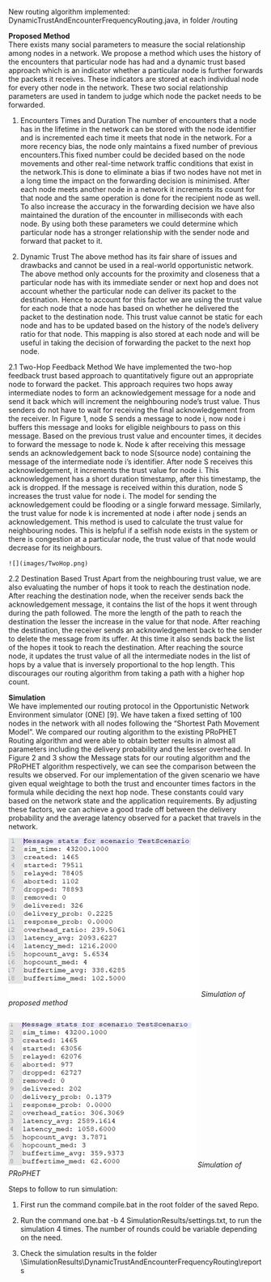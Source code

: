 New routing algorithm implemented: DynamicTrustAndEncounterFrequencyRouting.java, in folder /routing

<b>Proposed Method</b><br>
	There exists many social parameters to measure the social relationship among nodes in a
network. We propose a method which uses the history of the encounters that particular node has
had and a dynamic trust based approach which is an indicator whether a particular node is further
forwards the packets it receives. These indicators are stored at each individual node for every
other node in the network. These two social relationship parameters are used in tandem to judge
which node the packet needs to be forwarded.

1. Encounters Times and Duration
	The number of encounters that a node has in the lifetime in the network can be stored
with the node identifier and is incremented each time it meets that node in the network. For a
more recency bias, the node only maintains a fixed number of previous encounters.This fixed
number could be decided based on the node movements and other real-time network traffic
conditions that exist in the network.This is done to eliminate a bias if two nodes have not met in
a long time the impact on the forwarding decision is minimised. After each node meets another
node in a network it increments its count for that node and the same operation is done for the
recipient node as well.
	To also increase the accuracy in the forwarding decision we have also maintained the
duration of the encounter in milliseconds with each node. By using both these parameters we
could determine which particular node has a stronger relationship with the sender node and
forward that packet to it.

2. Dynamic Trust
	The above method has its fair share of issues and drawbacks and cannot be used in a real-world opportunistic network. The above method only accounts for the proximity and closeness that a particular node has with its immediate sender or next hop and does not account whether the particular node can deliver its packet to the destination. Hence to account for this factor we are using the trust value for each node that a node has based on whether he delivered the packet to the destination node. This trust value cannot be static for each node and has to be updated based on the history of the node’s delivery ratio for that node. This mapping is also stored at each node and will be useful in taking the decision of forwarding the packet to the next hop node.

2.1	Two-Hop Feedback Method
	We have implemented the two-hop feedback trust based approach to quantitatively figure out an appropriate node to forward the packet. This approach requires two hops away intermediate nodes to form an acknowledgement message for a node and send it back which will increment the neighbouring node’s trust value. Thus senders do not have to wait for receiving the final acknowledgement from the receiver. In Figure 1, node S sends a message to node i, now node i buffers this message and looks for eligible neighbours to pass on this message. Based on the previous trust value and encounter times, it decides to forward the message to node k. Node k after receiving this message sends an acknowledgement back to node S(source node) containing the message of the intermediate node i’s identifier. After node S receives this acknowledgement, it increments the trust value for node i. This acknowledgement has a short duration timestamp, after this timestamp, the ack is dropped. If the message is received within this duration, node S increases the trust value for node i. The model for sending the acknowledgement could be flooding or a single forward message. Similarly, the trust value for node k is incremented at node i after node j sends an acknowledgement. This method is used to calculate the trust value for neighbouring nodes. This is helpful if a selfish node exists in the system or there is congestion at a particular node, the trust value of that node would decrease for its neighbours.
	
	![](images/TwoHop.png)
	
2.2 Destination Based Trust
	Apart from the neighbouring trust value, we are also evaluating the number of hops it took to reach the destination node. After reaching the destination node, when the receiver sends back the acknowledgement message, it contains the list of the hops it went through during the path followed. The more the length of the path to reach the destination the lesser the increase in the value for that node. After reaching the destination, the receiver sends an acknowledgement back to the sender to delete the message from its uffer. At this time it also sends back the list of the hopes it took to reach the destination. After reaching the source node, it updates the trust value of all the intermediate nodes in the list of hops by a value that is inversely proportional to the hop length. This discourages our routing algorithm from taking a path with a higher hop count.


<b>Simulation</b><br>
We have implemented our routing protocol in the Opportunistic Network Environment simulator (ONE) [9]. We have taken a fixed setting of 100 nodes in the network with all nodes following the “Shortest Path Movement Model”. We compared our routing algorithm to the existing PRoPHET Routing algorithm and were able to obtain better results in almost all parameters including the delivery probability and the lesser overhead. In Figure 2 and 3 show the Message stats for our routing algorithm and the PRoPHET algorithm respectively, we can see the comparison between the results we observed.
For our implementation of the given scenario we have given equal weightage to both the trust and encounter times factors in the formula while deciding the next hop node. These constants could vary based on the network state and the application requirements. By adjusting these factors, we can achieve a good trade off between the delivery probability and the average latency observed for a packet that travels in the network.


![](images/SimulationResults.png)
*Simulation of proposed method*
<br><br>


![](images/SimulationOfPRoPhet.png)
*Simulation of PRoPHET*



Steps to follow to run simulation:

1) First run the command compile.bat in the root folder of the saved Repo.

2) Run the command one.bat -b 4 SimulationResults/settings.txt, to run the simulation 4 times. The number of rounds could be variable depending on the need.

3) Check the simulation results in the folder \SimulationResults\DynamicTrustAndEncounterFrequencyRouting\reports
